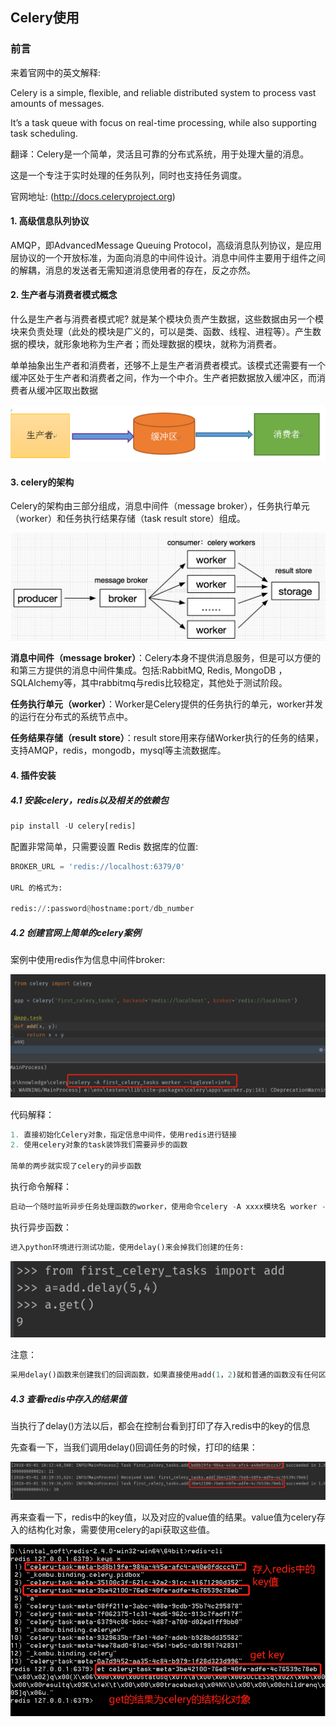 
## Celery使用

### 前言

来着官网中的英文解释:

Celery is a simple, flexible, and reliable distributed system to process vast amounts of messages.

It’s a task queue with focus on real-time processing, while also supporting task scheduling.

翻译：Celery是一个简单，灵活且可靠的分布式系统，用于处理大量的消息。

这是一个专注于实时处理的任务队列，同时也支持任务调度。

官网地址: (http://docs.celeryproject.org)

#### 1. 高级信息队列协议

AMQP，即AdvancedMessage Queuing Protocol，高级消息队列协议，是应用层协议的一个开放标准，为面向消息的中间件设计。消息中间件主要用于组件之间的解耦，消息的发送者无需知道消息使用者的存在，反之亦然。

#### 2. 生产者与消费者模式概念

什么是生产者与消费者模式呢? 就是某个模块负责产生数据，这些数据由另一个模块来负责处理（此处的模块是广义的，可以是类、函数、线程、进程等）。产生数据的模块，就形象地称为生产者；而处理数据的模块，就称为消费者。

单单抽象出生产者和消费者，还够不上是生产者消费者模式。该模式还需要有一个缓冲区处于生产者和消费者之间，作为一个中介。生产者把数据放入缓冲区，而消费者从缓冲区取出数据

![图](images/django_celery_product_consumer.png)

#### 3. celery的架构

Celery的架构由三部分组成，消息中间件（message broker），任务执行单元（worker）和任务执行结果存储（task result store）组成。

![图](images/django_celery.png)

**消息中间件（message broker）**：Celery本身不提供消息服务，但是可以方便的和第三方提供的消息中间件集成。包括:RabbitMQ, Redis, MongoDB ，SQLAlchemy等，其中rabbitmq与redis比较稳定，其他处于测试阶段。

**任务执行单元（worker）**：Worker是Celery提供的任务执行的单元，worker并发的运行在分布式的系统节点中。

**任务结果存储（result store）**：result store用来存储Worker执行的任务的结果，支持AMQP，redis，mongodb，mysql等主流数据库。

#### 4. 插件安装

##### 4.1 安装celery，redis以及相关的依赖包

```python
pip install -U celery[redis]
```

配置非常简单，只需要设置 Redis 数据库的位置:

```python
BROKER_URL = 'redis://localhost:6379/0'

URL 的格式为:

redis://:password@hostname:port/db_number
```


##### 4.2 创建官网上简单的celery案例

案例中使用redis作为信息中间件broker:

![图](images/django_celery_first_tasks.png)

代码解释： 

```python
1. 直接初始化Celery对象，指定信息中间件，使用redis进行链接
2. 使用celery对象的task装饰我们需要异步的函数

简单的两步就实现了celery的异步函数
```

执行命令解释：

```python
启动一个随时监听异步任务处理函数的worker，使用命令celery -A xxxx模块名 worker --loglevel=info，其中该命令中-A参数表示我们创建的py文件为tasks.py文件的话，则celery -A tasks worker --loglevel=info 
```

执行异步函数：

```python
进入python环境进行测试功能，使用delay()来会掉我们创建的任务:
```

![图](images/django_celery_first_tasks_test.png)

注意：

```python
采用delay()函数来创建我们的回调函数，如果直接使用add(1，2)就和普通的函数没有任何区别了。
```

##### 4.3 查看redis中存入的结果值

当执行了delay()方法以后，都会在控制台看到打印了存入redis中的key的信息

先查看一下，当我们调用delay()回调任务的时候，打印的结果：

![图](images/django_celery_first_tasks_result.png)


再来查看一下，redis中的key值，以及对应的value值的结果。value值为celery存入的结构化对象，需要使用celery的api获取这些值。

![图](images/django_celery_first_tasks_redis_result.png)



